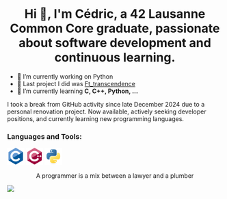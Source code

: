 <h1 align="center">Hi 👋, I'm Cédric, a 42 Lausanne Common Core graduate, passionate about software development and continuous learning.</h1>

- 🔭 I’m currently working on Python
- 🤝 Last project I did was [Ft_transcendence](https://github.com/CMY42/Ft_transcendance)
- 🌱 I’m currently learning **C, C++, Python, ...**

I took a break from GitHub activity since late December 2024 due to a personal renovation project. Now available, actively seeking developer positions, and currently learning new programming languages.


</div><h3 align="left">Languages and Tools:</h3>
<p align="left">
<img src="https://raw.githubusercontent.com/teamedwardforever/Readme-Generator/71f25dd8b98329b168142a6b782a107b75eab178/svg/Skills/Languages/c-original.svg" alt="C" width="40" height="40"/>
<img src="https://raw.githubusercontent.com/teamedwardforever/Readme-Generator/71f25dd8b98329b168142a6b782a107b75eab178/svg/Skills/Languages/cplusplus-original.svg" alt="CPP" width="40" height="40"/>
<img src="https://raw.githubusercontent.com/teamedwardforever/Readme-Generator/71f25dd8b98329b168142a6b782a107b75eab178/svg/Skills/Languages/python-original.svg" alt="CPP" width="40" height="40"/>
</p>
  

<div align="center">
  <p>A programmer is a mix between a lawyer and a plumber</p>
</div>

<img src="https://raw.githubusercontent.com/Trilokia/Trilokia/379277808c61ef204768a61bbc5d25bc7798ccf1/bottom_header.svg" />
